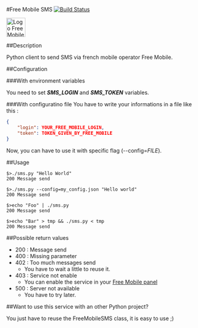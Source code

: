 #Free Mobile SMS
[![Build Status](https://travis-ci.org/hug33k/FreeMobileSMS.svg?branch=master)](https://travis-ci.org/hug33k/FreeMobileSMS)

<img src="http://www.universfreebox.com/UserFiles/image/freemobile(1).png" alt="Logo Free Mobile" height="50px;"/>

##Description

Python client to send SMS via french mobile operator Free Mobile.

##Configuration

###With environment variables

You need to set ___SMS_LOGIN___ and ___SMS_TOKEN___ variables.

###With configuratino file
You have to write your informations in a file like this :
````json
{
    "login": YOUR_FREE_MOBILE_LOGIN,
    "token": TOKEN_GIVEN_BY_FREE_MOBILE
}
````

Now, you can have to use it with specific flag (--config=_FILE_).

##Usage

````shell
$>./sms.py "Hello World"
200 Message send

$>./sms.py --config=my_config.json "Hello world"
200 Message send

$>echo "Foo" | ./sms.py
200 Message send

$>echo "Bar" > tmp && ./sms.py < tmp
200 Message send
````

##Possible return values

* 200 : Message send
* 400 : Missing parameter
* 402 : Too much messages send
    * You have to wait a little to reuse it.
* 403 : Service not enable
    * You can enable the service in your [Free Mobile panel](https://mobile.free.fr/moncompte/)
* 500 : Server not available
    * You have to try later.

##Want to use this service with an other Python project?

You just have to reuse the FreeMobileSMS class, it is easy to use ;)
